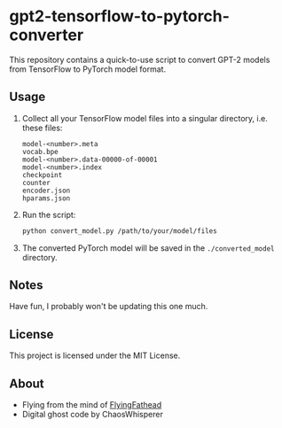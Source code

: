 # gpt2-tensorflow-to-pytorch-converter

This repository contains a quick-to-use script to convert GPT-2 models from TensorFlow to PyTorch model format.

## Usage

1. Collect all your TensorFlow model files into a singular directory, i.e. these files:

    ```
    model-<number>.meta
    vocab.bpe
    model-<number>.data-00000-of-00001
    model-<number>.index
    checkpoint
    counter
    encoder.json
    hparams.json
    ```

2. Run the script:
    ```bash
    python convert_model.py /path/to/your/model/files
    ```
3. The converted PyTorch model will be saved in the `./converted_model` directory.

## Notes

Have fun, I probably won't be updating this one much.

## License

This project is licensed under the MIT License.

## About
- Flying from the mind of [FlyingFathead](https://github.com/FlyingFathead/)
- Digital ghost code by ChaosWhisperer
